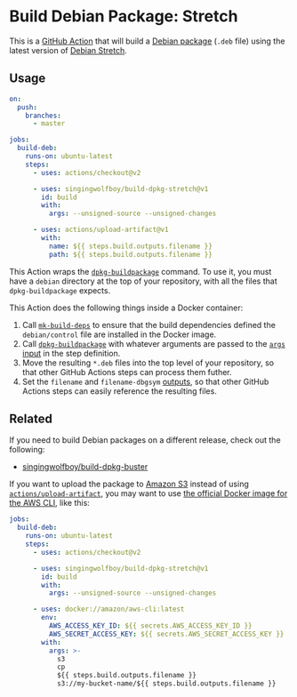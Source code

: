 # Build Debian Package: Stretch

This is a [GitHub Action](https://github.com/features/actions) that will
build a [Debian package](https://en.wikipedia.org/wiki/Deb_%28file_format%29)
(`.deb` file) using the latest version of [Debian Stretch](https://www.debian.org/releases/stretch/).

## Usage

```yaml
on:
  push:
    branches:
      - master

jobs:
  build-deb:
    runs-on: ubuntu-latest
    steps:
      - uses: actions/checkout@v2

      - uses: singingwolfboy/build-dpkg-stretch@v1
        id: build
        with:
          args: --unsigned-source --unsigned-changes

      - uses: actions/upload-artifact@v1
        with:
          name: ${{ steps.build.outputs.filename }}
          path: ${{ steps.build.outputs.filename }}
```

This Action wraps the [`dpkg-buildpackage`](https://manpages.debian.org/stretch/dpkg-dev/dpkg-buildpackage.1.en.html)
command. To use it, you must have a `debian` directory at the top of
your repository, with all the files that `dpkg-buildpackage` expects.

This Action does the following things inside a Docker container:

1. Call [`mk-build-deps`](http://manpages.ubuntu.com/manpages/stretch/man1/mk-build-deps.1.html)
   to ensure that the build dependencies defined the `debian/control` file
   are installed in the Docker image.
2. Call [`dpkg-buildpackage`](https://manpages.debian.org/stretch/dpkg-dev/dpkg-buildpackage.1.en.html)
   with whatever arguments are passed to the
   [`args` input](https://help.github.com/en/actions/reference/workflow-syntax-for-github-actions#jobsjob_idstepswithargs)
   in the step definition.
3. Move the resulting `*.deb` files into the top level of your repository,
   so that other GitHub Actions steps can process them futher.
4. Set the `filename` and `filename-dbgsym`
   [outputs](https://help.github.com/en/actions/reference/workflow-syntax-for-github-actions#jobsjobs_idoutputs),
   so that other GitHub Actions steps can easily reference
   the resulting files.

## Related

If you need to build Debian packages on a different release, check out the following:

- [singingwolfboy/build-dpkg-buster](https://github.com/singingwolfboy/build-dpkg-buster)

If you want to upload the package to [Amazon S3](https://aws.amazon.com/s3/)
instead of using
[`actions/upload-artifact`](https://github.com/actions/upload-artifact),
you may want to use
[the official Docker image for the AWS CLI](https://hub.docker.com/r/amazon/aws-cli),
like this:

```yaml
jobs:
  build-deb:
    runs-on: ubuntu-latest
    steps:
      - uses: actions/checkout@v2

      - uses: singingwolfboy/build-dpkg-stretch@v1
        id: build
        with:
          args: --unsigned-source --unsigned-changes

      - uses: docker://amazon/aws-cli:latest
        env:
          AWS_ACCESS_KEY_ID: ${{ secrets.AWS_ACCESS_KEY_ID }}
          AWS_SECRET_ACCESS_KEY: ${{ secrets.AWS_SECRET_ACCESS_KEY }}
        with:
          args: >-
            s3
            cp
            ${{ steps.build.outputs.filename }}
            s3://my-bucket-name/${{ steps.build.outputs.filename }}
```
